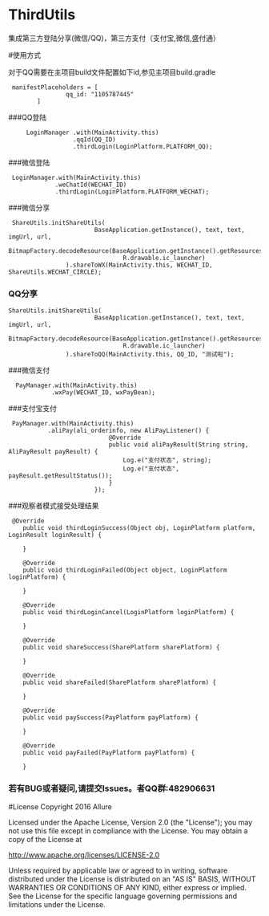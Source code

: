 # ThirdUtils
集成第三方登陆分享(微信/QQ)，第三方支付（支付宝,微信,盛付通）

#使用方式

对于QQ需要在主项目build文件配置如下id,参见主项目build.gradle
```
 manifestPlaceholders = [
                qq_id: "1105787445"
        ]
```

###QQ登陆
```
     LoginManager .with(MainActivity.this)
                  .qqId(QQ_ID)
                  .thirdLogin(LoginPlatform.PLATFORM_QQ);                  
```

###微信登陆
```
 LoginManager.with(MainActivity.this)
             .weChatId(WECHAT_ID)
             .thirdLogin(LoginPlatform.PLATFORM_WECHAT);
```

###微信分享
```
 ShareUtils.initShareUtils(
                        BaseApplication.getInstance(), text, text, imgUrl, url,
                        BitmapFactory.decodeResource(BaseApplication.getInstance().getResources(),
                                R.drawable.ic_launcher)
                ).shareToWX(MainActivity.this, WECHAT_ID, ShareUtils.WECHAT_CIRCLE);
```
### QQ分享
```
ShareUtils.initShareUtils(
                        BaseApplication.getInstance(), text, text, imgUrl, url,
                        BitmapFactory.decodeResource(BaseApplication.getInstance().getResources(),
                                R.drawable.ic_launcher)
                ).shareToQQ(MainActivity.this, QQ_ID, "测试啦");
```
###微信支付
```
  PayManager.with(MainActivity.this)
            .wxPay(WECHAT_ID, wxPayBean);
```
###支付宝支付
```
 PayManager.with(MainActivity.this)
           .aliPay(ali_orderinfo, new AliPayListener() {
                            @Override
                            public void aliPayResult(String string, AliPayResult payResult) {
                                Log.e("支付状态", string);
                                Log.e("支付状态", payResult.getResultStatus());
                            }
                        });
```


###观察者模式接受处理结果
```
 @Override
    public void thirdLoginSuccess(Object obj, LoginPlatform platform, LoginResult loginResult) {

    }

    @Override
    public void thirdLoginFailed(Object object, LoginPlatform loginPlatform) {

    }

    @Override
    public void thirdLoginCancel(LoginPlatform loginPlatform) {

    }

    @Override
    public void shareSuccess(SharePlatform sharePlatform) {

    }

    @Override
    public void shareFailed(SharePlatform sharePlatform) {

    }

    @Override
    public void paySuccess(PayPlatform payPlatform) {

    }

    @Override
    public void payFailed(PayPlatform payPlatform) {

    }
```
### 若有BUG或者疑问,请提交Issues。者QQ群:482906631
#License
Copyright 2016 Allure

Licensed under the Apache License, Version 2.0 (the "License"); you may not use this file except in compliance with the License. You may obtain a copy of the License at

http://www.apache.org/licenses/LICENSE-2.0

Unless required by applicable law or agreed to in writing, software distributed under the License is distributed on an "AS IS" BASIS, WITHOUT WARRANTIES OR CONDITIONS OF ANY KIND, either express or implied. See the License for the specific language governing permissions and limitations under the License.
